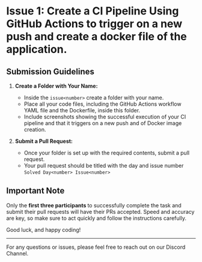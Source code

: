 # Issue 1: Create a CI Pipeline Using GitHub Actions to trigger on a new push and create a docker file of the application.

## Submission Guidelines

1. **Create a Folder with Your Name:**
   - Inside the `issue<number>` create a folder with your name.
   - Place all your code files, including the GitHub Actions workflow YAML file and the Dockerfile, inside this folder.
   - Include screenshots showing the successful execution of your CI pipeline and that it triggers on a new push and of Docker image creation.

2. **Submit a Pull Request:**
   - Once your folder is set up with the required contents, submit a pull request.
   - Your pull request should be titled with the day and issue number <br>
      `Solved Day<number> Issue<number>`

## Important Note

Only the <b> first three participants </b> to successfully complete the task and submit their pull requests will have their PRs accepted. Speed and accuracy are key, so make sure to act quickly and follow the instructions carefully.

Good luck, and happy coding!

---

For any questions or issues, please feel free to reach out on our Discord Channel.

